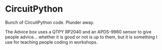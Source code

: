 # CircuitPython
Bunch of CircuitPython code. Plunder away.

The Advice box uses a QTPY RP2040 and an APDS-9960 sensor to give people advice... whether it is good or not is up to them, but it is something I use for teaching people coding in workshops.
